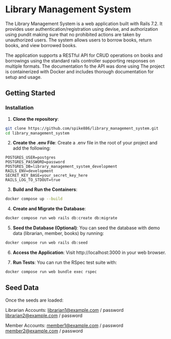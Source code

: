 # Library Management System

The Library Management System is a web application built with Rails 7.2. It provides user authentication/registration using devise, and authorization using pundit making sure that no prohibited actions are taken by unauthorized users. The system allows users to borrow books, return books, and view borrowed books.

The application supports a RESTful API for CRUD operations on books and borrowings using the standard rails controller supporting responses on multiple formats. The documentation fo the API was done using The project is containerized with Docker and includes thorough documentation for setup and usage.

## Getting Started

### Installation

1. **Clone the repository**:

```bash
git clone https://github.com/spike886/library_management_system.git
cd library_management_system
```

2. **Create the .env File**: Create a .env file in the root of your project and add the following:

```
POSTGRES_USER=postgres
POSTGRES_PASSWORD=password
POSTGRES_DB=library_management_system_development
RAILS_ENV=development
SECRET_KEY_BASE=your_secret_key_here
RAILS_LOG_TO_STDOUT=true
```

3. **Build and Run the Containers**:

```bash
docker compose up --build
```

4. **Create and Migrate the Database**:

```bash
docker compose run web rails db:create db:migrate
```

5. **Seed the Database (Optional)**: You can seed the database with demo data (librarian, member, books) by running:

```bash
docker compose run web rails db:seed
```

6. **Access the Application**: Visit http://localhost:3000 in your web browser.

7. **Run Tests**: You can run the RSpec test suite with:

```bash
docker compose run web bundle exec rspec
```

## Seed Data

Once the seeds are loaded:

Librarian Accounts:
librarian1@example.com / password
librarian2@example.com / password

Member Accounts:
member1@example.com / password
member2@example.com / password
